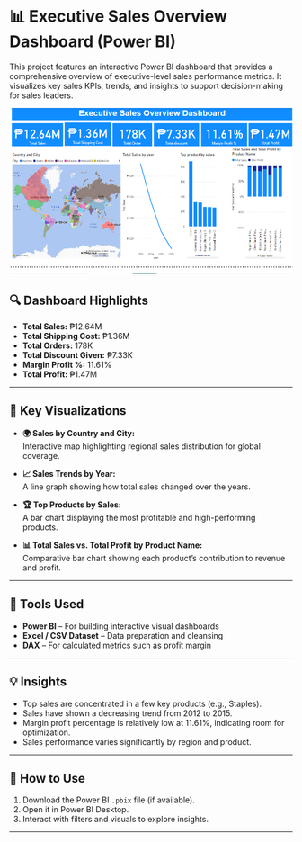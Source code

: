 # 📊 Executive Sales Overview Dashboard (Power BI)

This project features an interactive Power BI dashboard that provides a comprehensive overview of executive-level sales performance metrics. It visualizes key sales KPIs, trends, and insights to support decision-making for sales leaders.

![Executive Sales Dashboard](dashboard.png)

## 🔍 Dashboard Highlights

- **Total Sales:** ₱12.64M  
- **Total Shipping Cost:** ₱1.36M  
- **Total Orders:** 178K  
- **Total Discount Given:** ₱7.33K  
- **Margin Profit %:** 11.61%  
- **Total Profit:** ₱1.47M

---

## 📌 Key Visualizations

- **🌍 Sales by Country and City:**  
  Interactive map highlighting regional sales distribution for global coverage.

- **📈 Sales Trends by Year:**  
  A line graph showing how total sales changed over the years.

- **🏆 Top Products by Sales:**  
  A bar chart displaying the most profitable and high-performing products.

- **📊 Total Sales vs. Total Profit by Product Name:**  
  Comparative bar chart showing each product’s contribution to revenue and profit.

---

## 🧰 Tools Used

- **Power BI** – For building interactive visual dashboards  
- **Excel / CSV Dataset** – Data preparation and cleansing  
- **DAX** – For calculated metrics such as profit margin

---

## 💡 Insights

- Top sales are concentrated in a few key products (e.g., Staples).
- Sales have shown a decreasing trend from 2012 to 2015.
- Margin profit percentage is relatively low at 11.61%, indicating room for optimization.
- Sales performance varies significantly by region and product.

---

## 🚀 How to Use

1. Download the Power BI `.pbix` file (if available).
2. Open it in Power BI Desktop.
3. Interact with filters and visuals to explore insights.

---


